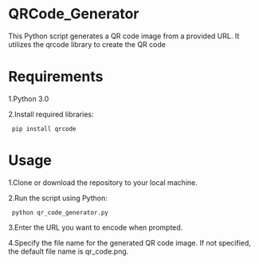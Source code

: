 # QRCode_Generator
This Python script generates a QR code image from a provided URL. It utilizes the qrcode library to create the QR code 
# Requirements

1.Python 3.0

2.Install required libraries:
 
     pip install qrcode
# Usage

1.Clone or download the repository to your local machine.

2.Run the script using Python:

     python qr_code_generator.py
  
3.Enter the URL you want to encode when prompted.

4.Specify the file name for the generated QR code image. If not specified, the default file name is qr_code.png.
